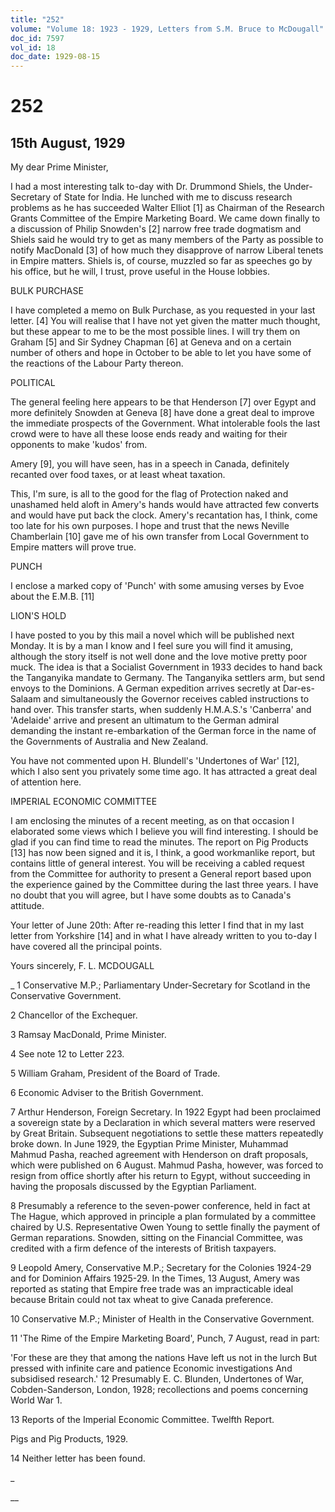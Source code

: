 ```yaml
---
title: "252"
volume: "Volume 18: 1923 - 1929, Letters from S.M. Bruce to McDougall"
doc_id: 7597
vol_id: 18
doc_date: 1929-08-15
---
```


# 252

## 15th August, 1929

My dear Prime Minister,

I had a most interesting talk to-day with Dr. Drummond Shiels, the Under-Secretary of State for India. He lunched with me to discuss research problems as he has succeeded Walter Elliot [1] as Chairman of the Research Grants Committee of the Empire Marketing Board. We came down finally to a discussion of Philip Snowden's [2] narrow free trade dogmatism and Shiels said he would try to get as many members of the Party as possible to notify MacDonald [3] of how much they disapprove of narrow Liberal tenets in Empire matters. Shiels is, of course, muzzled so far as speeches go by his office, but he will, I trust, prove useful in the House lobbies.

BULK PURCHASE

I have completed a memo on Bulk Purchase, as you requested in your last letter. [4] You will realise that I have not yet given the matter much thought, but these appear to me to be the most possible lines. I will try them on Graham [5] and Sir Sydney Chapman [6] at Geneva and on a certain number of others and hope in October to be able to let you have some of the reactions of the Labour Party thereon.

POLITICAL

The general feeling here appears to be that Henderson [7] over Egypt and more definitely Snowden at Geneva [8] have done a great deal to improve the immediate prospects of the Government. What intolerable fools the last crowd were to have all these loose ends ready and waiting for their opponents to make 'kudos' from.

Amery [9], you will have seen, has in a speech in Canada, definitely recanted over food taxes, or at least wheat taxation.

This, I'm sure, is all to the good for the flag of Protection naked and unashamed held aloft in Amery's hands would have attracted few converts and would have put back the clock. Amery's recantation has, I think, come too late for his own purposes. I hope and trust that the news Neville Chamberlain [10] gave me of his own transfer from Local Government to Empire matters will prove true.

PUNCH

I enclose a marked copy of 'Punch' with some amusing verses by Evoe about the E.M.B. [11]

LION'S HOLD

I have posted to you by this mail a novel which will be published next Monday. It is by a man I know and I feel sure you will find it amusing, although the story itself is not well done and the love motive pretty poor muck. The idea is that a Socialist Government in 1933 decides to hand back the Tanganyika mandate to Germany. The Tanganyika settlers arm, but send envoys to the Dominions. A German expedition arrives secretly at Dar-es-Salaam and simultaneously the Governor receives cabled instructions to hand over. This transfer starts, when suddenly H.M.A.S.'s 'Canberra' and 'Adelaide' arrive and present an ultimatum to the German admiral demanding the instant re-embarkation of the German force in the name of the Governments of Australia and New Zealand.

You have not commented upon H. Blundell's 'Undertones of War' [12], which I also sent you privately some time ago. It has attracted a great deal of attention here.

IMPERIAL ECONOMIC COMMITTEE

I am enclosing the minutes of a recent meeting, as on that occasion I elaborated some views which I believe you will find interesting. I should be glad if you can find time to read the minutes. The report on Pig Products [13] has now been signed and it is, I think, a good workmanlike report, but contains little of general interest. You will be receiving a cabled request from the Committee for authority to present a General report based upon the experience gained by the Committee during the last three years. I have no doubt that you will agree, but I have some doubts as to Canada's attitude.

Your letter of June 20th: After re-reading this letter I find that in my last letter from Yorkshire [14] and in what I have already written to you to-day I have covered all the principal points.

Yours sincerely, F. L. MCDOUGALL 

_ 1 Conservative M.P.; Parliamentary Under-Secretary for Scotland in the Conservative Government.

2 Chancellor of the Exchequer.

3 Ramsay MacDonald, Prime Minister.

4 See note 12 to Letter 223.

5 William Graham, President of the Board of Trade.

6 Economic Adviser to the British Government.

7 Arthur Henderson, Foreign Secretary. In 1922 Egypt had been proclaimed a sovereign state by a Declaration in which several matters were reserved by Great Britain. Subsequent negotiations to settle these matters repeatedly broke down. In June 1929, the Egyptian Prime Minister, Muhammad Mahmud Pasha, reached agreement with Henderson on draft proposals, which were published on 6 August. Mahmud Pasha, however, was forced to resign from office shortly after his return to Egypt, without succeeding in having the proposals discussed by the Egyptian Parliament.

8 Presumably a reference to the seven-power conference, held in fact at The Hague, which approved in principle a plan formulated by a committee chaired by U.S. Representative Owen Young to settle finally the payment of German reparations. Snowden, sitting on the Financial Committee, was credited with a firm defence of the interests of British taxpayers.

9 Leopold Amery, Conservative M.P.; Secretary for the Colonies 1924-29 and for Dominion Affairs 1925-29. In the Times, 13 August, Amery was reported as stating that Empire free trade was an impracticable ideal because Britain could not tax wheat to give Canada preference.

10 Conservative M.P.; Minister of Health in the Conservative Government.

11 'The Rime of the Empire Marketing Board', Punch, 7 August, read in part:

'For these are they that among the nations Have left us not in the lurch But pressed with infinite care and patience Economic investigations And subsidised research.' 12 Presumably E. C. Blunden, Undertones of War, Cobden-Sanderson, London, 1928; recollections and poems concerning World War 1.

13 Reports of the Imperial Economic Committee. Twelfth Report.

Pigs and Pig Products, 1929.

14 Neither letter has been found.

_

__
